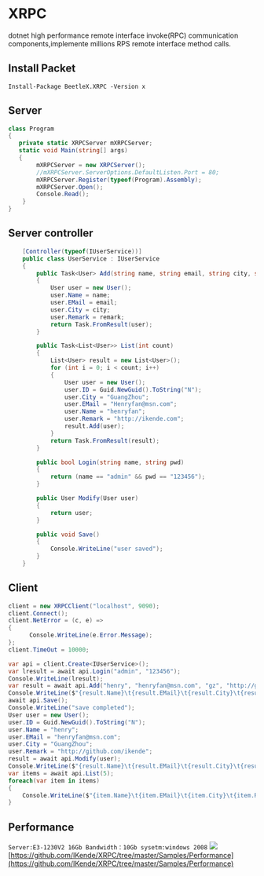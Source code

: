 # XRPC
dotnet high performance remote interface invoke(RPC) communication components,implemente millions RPS remote interface method calls.
## Install Packet
```
Install-Package BeetleX.XRPC -Version x
```
## Server
``` csharp
class Program
{
   private static XRPCServer mXRPCServer;
   static void Main(string[] args)
   {
        mXRPCServer = new XRPCServer();
        //mXRPCServer.ServerOptions.DefaultListen.Port = 80;
        mXRPCServer.Register(typeof(Program).Assembly);
        mXRPCServer.Open();
        Console.Read();
    }
}
```
## Server controller
``` csharp
    [Controller(typeof(IUserService))]
    public class UserService : IUserService
    {
        public Task<User> Add(string name, string email, string city, string remark)
        {
            User user = new User();
            user.Name = name;
            user.EMail = email;
            user.City = city;
            user.Remark = remark;
            return Task.FromResult(user);
        }

        public Task<List<User>> List(int count)
        {
            List<User> result = new List<User>();
            for (int i = 0; i < count; i++)
            {
                User user = new User();
                user.ID = Guid.NewGuid().ToString("N");
                user.City = "GuangZhou";
                user.EMail = "Henryfan@msn.com";
                user.Name = "henryfan";
                user.Remark = "http://ikende.com";
                result.Add(user);
            }
            return Task.FromResult(result);
        }

        public bool Login(string name, string pwd)
        {
            return (name == "admin" && pwd == "123456");
        }

        public User Modify(User user)
        {
            return user;
        }

        public void Save()
        {
            Console.WriteLine("user saved");
        }
    }
```
## Client
``` csharp
client = new XRPCClient("localhost", 9090);
client.Connect();
client.NetError = (c, e) =>
{
      Console.WriteLine(e.Error.Message);
};
client.TimeOut = 10000;
```
``` csharp
var api = client.Create<IUserService>();
var lresult = await api.Login("admin", "123456");
Console.WriteLine(lresult);
var result = await api.Add("henry", "henryfan@msn.com", "gz", "http://github.com");
Console.WriteLine($"{result.Name}\t{result.EMail}\t{result.City}\t{result.Remark}");
await api.Save();
Console.WriteLine("save completed");
User user = new User();
user.ID = Guid.NewGuid().ToString("N");
user.Name = "henry";
user.EMail = "henryfan@msn.com";
user.City = "GuangZhou";
user.Remark = "http://github.com/ikende";
result = await api.Modify(user);
Console.WriteLine($"{result.Name}\t{result.EMail}\t{result.City}\t{result.Remark}");
var items = await api.List(5);
foreach(var item in items)
{
    Console.WriteLine($"{item.Name}\t{item.EMail}\t{item.City}\t{item.Remark}");
}
```
## Performance
`
Server:E3-1230V2 16Gb Bandwidth：10Gb sysetm:windows 2008
`
![](https://raw.githubusercontent.com/IKende/XRPC/master/test_report.png)
[https://github.com/IKende/XRPC/tree/master/Samples/Performance](https://github.com/IKende/XRPC/tree/master/Samples/Performance)
